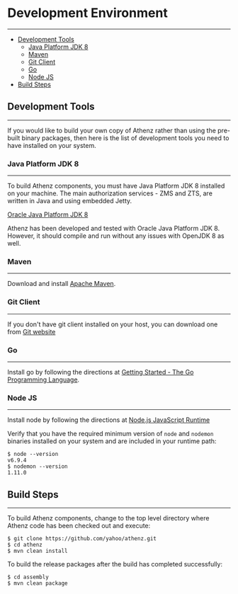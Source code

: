 # Development Environment
-------------------------

* [Development Tools](#development-tools)
    * [Java Platform JDK 8](#java-platform-jdk-8)
    * [Maven](#maven)
    * [Git Client](#git-client)
    * [Go](#go)
    * [Node JS](#node-js)
* [Build Steps](#build-steps)

## Development Tools
--------------------

If you would like to build your own copy of Athenz rather than
using the pre-built binary packages, then here is the list of
development tools you need to have installed on your system.

### Java Platform JDK 8
-----------------------

To build Athenz components, you must have Java Platform JDK 8 installed
on your machine. The main authorization services - ZMS and ZTS, are
written in Java and using embedded Jetty.

[Oracle Java Platform JDK 8](http://www.oracle.com/technetwork/java/javase/downloads/jdk8-downloads-2133151.html)

Athenz has been developed and tested with Oracle Java Platform JDK 8.
However, it should compile and run without any issues with OpenJDK 8 as well.

### Maven
---------

Download and install [Apache Maven](http://maven.apache.org/download.cgi).

### Git Client
--------------

If you don't have git client installed on your host, you can download
one from [Git website](https://git-scm.com/downloads)

### Go
------

Install go by following the directions at
[Getting Started - The Go Programming Language](https://golang.org/doc/install).

### Node JS
-----------

Install node by following the directions at
[Node.js JavaScript Runtime](https://nodejs.org/en/)

Verify that you have the required minimum version of `node` and
`nodemon` binaries installed on your system and are included
in your runtime path:

```shell
$ node --version
v6.9.4
$ nodemon --version
1.11.0
```

## Build Steps
--------------

To build Athenz components, change to the top level directory where
Athenz code has been checked out and execute:

```shell
$ git clone https://github.com/yahoo/athenz.git
$ cd athenz
$ mvn clean install
```

To build the release packages after the build has completed
successfully:

```shell
$ cd assembly
$ mvn clean package
```
